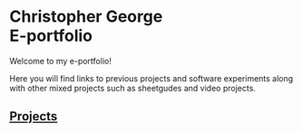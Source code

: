 # Christopher George <br /> E-portfolio

Welcome to my e-portfolio!

Here you will find links to previous projects and software experiments along with other mixed projects such as sheetgudes and video projects.

## [Projects](/projects.md)

